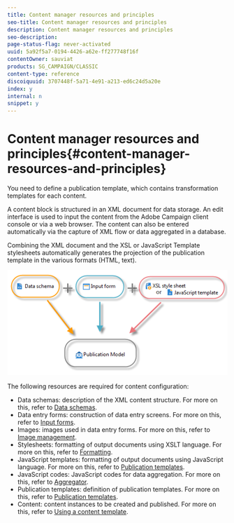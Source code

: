 ```yaml
---
title: Content manager resources and principles
seo-title: Content manager resources and principles
description: Content manager resources and principles
seo-description: 
page-status-flag: never-activated
uuid: 5a92f5a7-0194-4426-a62e-ff277748f16f
contentOwner: sauviat
products: SG_CAMPAIGN/CLASSIC
content-type: reference
discoiquuid: 3707448f-5a71-4e91-a213-ed6c24d5a20e
index: y
internal: n
snippet: y
---
```


# Content manager resources and principles{#content-manager-resources-and-principles}

You need to define a publication template, which contains transformation templates for each content.

A content block is structured in an XML document for data storage. An edit interface is used to input the content from the Adobe Campaign client console or via a web browser. The content can also be entered automatically via the capture of XML flow or data aggregated in a database.

Combining the XML document and the XSL or JavaScript Template stylesheets automatically generates the projection of the publication template in the various formats (HTML, text).

![](assets/d_ncs_content_process.png)

The following resources are required for content configuration:

* Data schemas: description of the XML content structure. For more on this, refer to [Data schemas](../../delivery/using/data-schemas.md).
* Data entry forms: construction of data entry screens. For more on this, refer to [Input forms](../../delivery/using/input-forms.md).
* Images: images used in data entry forms. For more on this, refer to [Image management](../../delivery/using/content-manager-resources-and-principles.md#image-management).
* Stylesheets: formatting of output documents using XSLT language. For more on this, refer to [Formatting](../../delivery/using/formatting.md).
* JavaScript templates: formatting of output documents using JavaScript language. For more on this, refer to [Publication templates](../../delivery/using/publication-templates.md).
* JavaScript codes: JavaScript codes for data aggregation. For more on this, refer to [Aggregator](../../delivery/using/content-manager-resources-and-principles.md#aggregator).
* Publication templates: definition of publication templates. For more on this, refer to [Publication templates](../../delivery/using/publication-templates.md).
* Content: content instances to be created and published. For more on this, refer to [Using a content template](../../delivery/using/using-a-content-template.md).

